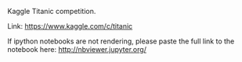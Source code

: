 Kaggle Titanic competition.

Link: 
https://www.kaggle.com/c/titanic

If ipython notebooks are not rendering, please paste the full link to the notebook here:
http://nbviewer.jupyter.org/
